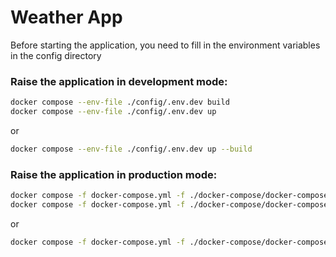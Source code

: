 # Weather App

Before starting the application, you need to fill in the environment variables in the config directory

### Raise the application in development mode:
``` bash
docker compose --env-file ./config/.env.dev build
docker compose --env-file ./config/.env.dev up
```

or

``` bash
docker compose --env-file ./config/.env.dev up --build
```

### Raise the application in production mode:
``` bash
docker compose -f docker-compose.yml -f ./docker-compose/docker-compose.nginx.yml --env-file ./config/.env.prod build --no-cache
docker compose -f docker-compose.yml -f ./docker-compose/docker-compose.nginx.yml --env-file ./config/.env.prod up
```

or

``` bash
docker compose -f docker-compose.yml -f ./docker-compose/docker-compose.nginx.yml --env-file ./config/.env.prod up --build
```